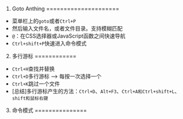 1. Goto Anthing
=====================
+ 菜单栏上的`goto`或者`Ctrl+P`
+ 然后输入文件名，或者文件目录。支持模糊匹配
+ `@`：在CSS选择器或JavaScript函数之间快速导航
+ `Ctrl+shift+P`快速进入命令模式
2. 多行游标
============
+ `Ctrl+H`查找并替换
+ `Ctrl+D`多行游标 --> 每按一次选择一个
+ `Ctrl+K`跳过一个文件
+ [总结]多行游标产生的方法：`Ctrl+D`、`Alt+F3`、`Ctrl+A和Ctrl+shift+L`、`shift和鼠标右键`
3. 命令模式
===============
